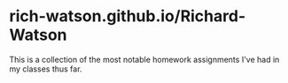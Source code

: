 # rich-watson.github.io/Richard-Watson
This is a collection of the most notable homework assignments I've had in my classes thus far. 
